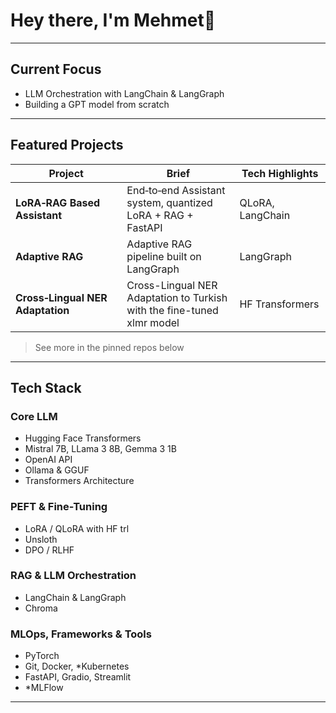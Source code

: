 # Hey there, I'm **Mehmet**👋

---

## Current Focus

- LLM Orchestration with LangChain & LangGraph
- Building a GPT model from scratch

---

## Featured Projects

| Project                               | Brief                                                                   | Tech Highlights           |
| ------------------------------------- | ----------------------------------------------------------------------- | ------------------------- |
| **LoRA‑RAG Based Assistant**          | End‑to‑end Assistant system, quantized LoRA + RAG + FastAPI             |      QLoRA, LangChain     |
| **Adaptive RAG**                      | Adaptive RAG pipeline built on LangGraph                                |        LangGraph          |
| **Cross‑Lingual NER Adaptation**      | Cross-Lingual NER Adaptation to Turkish with the fine-tuned xlmr model  |      HF Transformers      |

> See more in the pinned repos below

---

## Tech Stack

### Core LLM
- Hugging Face Transformers
- Mistral 7B, LLama 3 8B, Gemma 3 1B
- OpenAI API
- Ollama & GGUF
- Transformers Architecture

### PEFT & Fine-Tuning
- LoRA / QLoRA with HF trl
- Unsloth
- DPO / RLHF

### RAG & LLM Orchestration
- LangChain & LangGraph
- Chroma

### MLOps, Frameworks & Tools
- PyTorch
- Git, Docker, *Kubernetes
- FastAPI, Gradio, Streamlit
- *MLFlow

---
